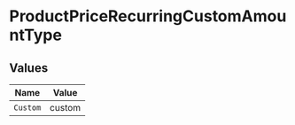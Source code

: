 # ProductPriceRecurringCustomAmountType


## Values

| Name     | Value    |
| -------- | -------- |
| `Custom` | custom   |